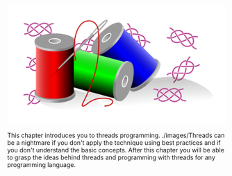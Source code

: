 ![./images/Threads](./images/threads-summary.png)

This chapter introduces you to threads programming. ./images/Threads can be a nightmare if you don't apply the technique using best practices
and if you don't understand the basic concepts. After this chapter you will be able to grasp the ideas behind threads and programming
with threads for any programming language.
